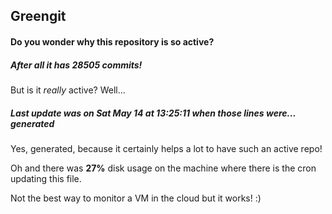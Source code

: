 ## Greengit

#### Do you wonder why this repository is so active?

##### After all it has 28505 commits!

But is it *really* active? Well...

##### Last update was on Sat May 14 at 13:25:11 when those lines were... generated

Yes, generated, because it certainly helps a lot to have such an active repo!

Oh and there was **27%** disk usage on the machine
where there is the cron updating this file.

Not the best way to monitor a VM in the cloud but it works! :)
